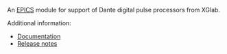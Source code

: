 An [EPICS](http://www.aps.anl.gov/epics/) 
module for support of Dante digital pulse processors from XGlab.

Additional information:
* [Documentation](https://epics-dante.readthedocs.io)
* [Release notes](https://github.com/epics-modules/Dante/blob/master/Release.md)

